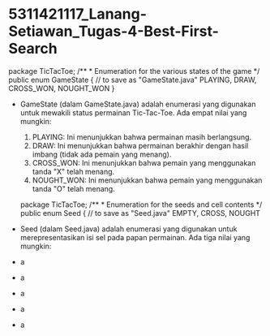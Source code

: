 # 5311421117_Lanang-Setiawan_Tugas-4-Best-First-Search

package TicTacToe;
/** * Enumeration for the various states of the game */ public enum
GameState { // to save as "GameState.java"
PLAYING, DRAW, CROSS_WON, NOUGHT_WON
}

* GameState (dalam GameState.java) adalah enumerasi yang digunakan untuk mewakili status permainan Tic-Tac-Toe. Ada empat nilai yang mungkin:
  1. PLAYING: Ini menunjukkan bahwa permainan masih berlangsung.
  2. DRAW: Ini menunjukkan bahwa permainan berakhir dengan hasil imbang (tidak ada pemain yang menang).
  3. CROSS_WON: Ini menunjukkan bahwa pemain yang menggunakan tanda "X" telah menang.
  4. NOUGHT_WON: Ini menunjukkan bahwa pemain yang menggunakan tanda "O" telah menang.
     
  package TicTacToe;
  /** * Enumeration for the seeds and cell contents */ public enum Seed {
  // to save as "Seed.java"
  EMPTY, CROSS, NOUGHT
  
* Seed (dalam Seed.java) adalah enumerasi yang digunakan untuk merepresentasikan isi sel pada papan permainan. Ada tiga nilai yang mungkin:
* a
* a
* a
* a
* a
